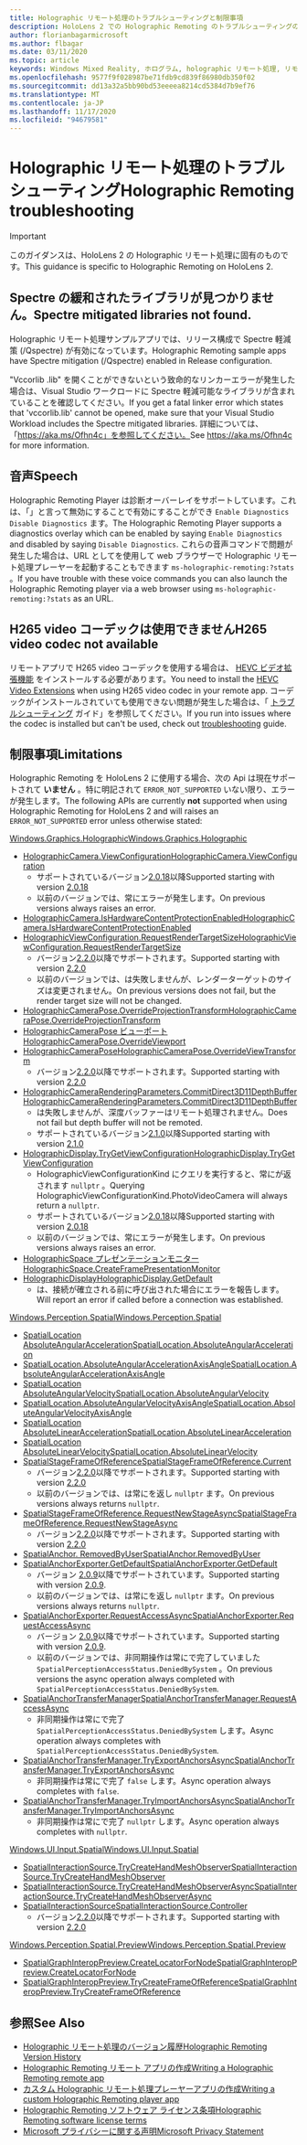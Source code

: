 ```yaml
---
title: Holographic リモート処理のトラブルシューティングと制限事項
description: HoloLens 2 での Holographic Remoting のトラブルシューティングの手順
author: florianbagarmicrosoft
ms.author: flbagar
ms.date: 03/11/2020
ms.topic: article
keywords: Windows Mixed Reality, ホログラム, holographic リモート処理, リモートレンダリング, ネットワークレンダリング, HoloLens, リモートホログラム, トラブルシューティング, ヘルプ, Mixed reality ヘッドセット, windows mixed reality ヘッドセット, 仮想現実ヘッドセット
ms.openlocfilehash: 9577f9f028987be71fdb9cd839f86980db350f02
ms.sourcegitcommit: dd13a32a5bb90bd53eeeea8214cd5384d7b9ef76
ms.translationtype: MT
ms.contentlocale: ja-JP
ms.lasthandoff: 11/17/2020
ms.locfileid: "94679581"
---
```

# <a name="holographic-remoting-troubleshooting"></a><span data-ttu-id="ef7a1-104">Holographic リモート処理のトラブルシューティング</span><span class="sxs-lookup"><span data-stu-id="ef7a1-104">Holographic Remoting troubleshooting</span></span>

> [!IMPORTANT]
> <span data-ttu-id="ef7a1-105">このガイダンスは、HoloLens 2 の Holographic リモート処理に固有のものです。</span><span class="sxs-lookup"><span data-stu-id="ef7a1-105">This guidance is specific to Holographic Remoting on HoloLens 2.</span></span>

## <a name="spectre-mitigated-libraries-not-found"></a><span data-ttu-id="ef7a1-106">Spectre の緩和されたライブラリが見つかりません。</span><span class="sxs-lookup"><span data-stu-id="ef7a1-106">Spectre mitigated libraries not found.</span></span>

<span data-ttu-id="ef7a1-107">Holographic リモート処理サンプルアプリでは、リリース構成で Spectre 軽減策 (/Qspectre) が有効になっています。</span><span class="sxs-lookup"><span data-stu-id="ef7a1-107">Holographic Remoting sample apps have Spectre mitigation (/Qspectre) enabled in Release configuration.</span></span>

<span data-ttu-id="ef7a1-108">"Vccorlib .lib" を開くことができないという致命的なリンカーエラーが発生した場合は、Visual Studio ワークロードに Spectre 軽減可能なライブラリが含まれていることを確認してください。</span><span class="sxs-lookup"><span data-stu-id="ef7a1-108">If you get a fatal linker error which states that 'vccorlib.lib' cannot be opened, make sure that your Visual Studio Workload includes the Spectre mitigated libraries.</span></span> <span data-ttu-id="ef7a1-109">詳細については、「https://aka.ms/Ofhn4c」を参照してください。</span><span class="sxs-lookup"><span data-stu-id="ef7a1-109">See https://aka.ms/Ofhn4c for more information.</span></span>

## <a name="speech"></a><span data-ttu-id="ef7a1-110">音声</span><span class="sxs-lookup"><span data-stu-id="ef7a1-110">Speech</span></span>

<span data-ttu-id="ef7a1-111">Holographic Remoting Player は診断オーバーレイをサポートしています。これは、「」と言って無効にすることで有効にすることができ ```Enable Diagnostics``` ```Disable Diagnostics``` ます。</span><span class="sxs-lookup"><span data-stu-id="ef7a1-111">The Holographic Remoting Player supports a diagnostics overlay which can be enabled by saying ```Enable Diagnostics``` and disabled by saying ```Disable Diagnostics```.</span></span> <span data-ttu-id="ef7a1-112">これらの音声コマンドで問題が発生した場合は、URL としてを使用して web ブラウザーで Holographic リモート処理プレーヤーを起動することもできます ```ms-holographic-remoting:?stats``` 。</span><span class="sxs-lookup"><span data-stu-id="ef7a1-112">If you have trouble with these voice commands you can also launch the Holographic Remoting player via a web browser using ```ms-holographic-remoting:?stats``` as an URL.</span></span>

## <a name="h265-video-codec-not-available"></a><span data-ttu-id="ef7a1-113">H265 video コーデックは使用できません</span><span class="sxs-lookup"><span data-stu-id="ef7a1-113">H265 video codec not available</span></span>

<span data-ttu-id="ef7a1-114">リモートアプリで H265 video コーデックを使用する場合は、 [HEVC ビデオ拡張機能](https://www.microsoft.com/p/hevc-video-extensions/9nmzlz57r3t7) をインストールする必要があります。</span><span class="sxs-lookup"><span data-stu-id="ef7a1-114">You need to install the [HEVC Video Extensions](https://www.microsoft.com/p/hevc-video-extensions/9nmzlz57r3t7) when using H265 video codec in your remote app.</span></span> <span data-ttu-id="ef7a1-115">コーデックがインストールされていても使用できない問題が発生した場合は、「 [トラブルシューティング](https://docs.microsoft.com/azure/remote-rendering/resources/troubleshoot#h265-codec-not-available) ガイド」を参照してください。</span><span class="sxs-lookup"><span data-stu-id="ef7a1-115">If you run into issues where the codec is installed but can't be used, check out [troubleshooting](https://docs.microsoft.com/azure/remote-rendering/resources/troubleshoot#h265-codec-not-available) guide.</span></span>

## <a name="limitations"></a><span data-ttu-id="ef7a1-116">制限事項</span><span class="sxs-lookup"><span data-stu-id="ef7a1-116">Limitations</span></span>

<span data-ttu-id="ef7a1-117">Holographic Remoting を HoloLens 2 に使用する場合、次の Api は現在サポートされて **いません** 。特に明記されて ```ERROR_NOT_SUPPORTED``` いない限り、エラーが発生します。</span><span class="sxs-lookup"><span data-stu-id="ef7a1-117">The following APIs are currently **not** supported when using Holographic Remoting for HoloLens 2 and will raises an ```ERROR_NOT_SUPPORTED``` error unless otherwise stated:</span></span>

[<span data-ttu-id="ef7a1-118">Windows.Graphics.Holographic</span><span class="sxs-lookup"><span data-stu-id="ef7a1-118">Windows.Graphics.Holographic</span></span>](https://docs.microsoft.com/uwp/api/windows.graphics.holographic)

* [<span data-ttu-id="ef7a1-119">HolographicCamera.ViewConfiguration</span><span class="sxs-lookup"><span data-stu-id="ef7a1-119">HolographicCamera.ViewConfiguration</span></span>](https://docs.microsoft.com/uwp/api/windows.graphics.holographic.holographiccamera.viewconfiguration)
  - <span data-ttu-id="ef7a1-120">サポートされているバージョン[2.0.18](holographic-remoting-version-history.md#v2.0.18)以降</span><span class="sxs-lookup"><span data-stu-id="ef7a1-120">Supported starting with version [2.0.18](holographic-remoting-version-history.md#v2.0.18)</span></span>
  - <span data-ttu-id="ef7a1-121">以前のバージョンでは、常にエラーが発生します。</span><span class="sxs-lookup"><span data-stu-id="ef7a1-121">On previous versions always raises an error.</span></span>
* [<span data-ttu-id="ef7a1-122">HolographicCamera.IsHardwareContentProtectionEnabled</span><span class="sxs-lookup"><span data-stu-id="ef7a1-122">HolographicCamera.IsHardwareContentProtectionEnabled</span></span>](https://docs.microsoft.com/uwp/api/windows.graphics.holographic.holographiccamera.ishardwarecontentprotectionenabled#Windows_Graphics_Holographic_HolographicCamera_IsHardwareContentProtectionEnabled)
* [<span data-ttu-id="ef7a1-123">HolographicViewConfiguration.RequestRenderTargetSize</span><span class="sxs-lookup"><span data-stu-id="ef7a1-123">HolographicViewConfiguration.RequestRenderTargetSize</span></span>](https://docs.microsoft.com/uwp/api/windows.graphics.holographic.holographicviewconfiguration.requestrendertargetsize#Windows_Graphics_Holographic_HolographicViewConfiguration_RequestRenderTargetSize_Windows_Foundation_Size_)
  - <span data-ttu-id="ef7a1-124">バージョン[2.2.0](holographic-remoting-version-history.md#v2.2.0)以降でサポートされます。</span><span class="sxs-lookup"><span data-stu-id="ef7a1-124">Supported starting with version [2.2.0](holographic-remoting-version-history.md#v2.2.0)</span></span>
  - <span data-ttu-id="ef7a1-125">以前のバージョンでは、は失敗しませんが、レンダーターゲットのサイズは変更されません。</span><span class="sxs-lookup"><span data-stu-id="ef7a1-125">On previous versions does not fail, but the render target size will not be changed.</span></span>
* [<span data-ttu-id="ef7a1-126">HolographicCameraPose.OverrideProjectionTransform</span><span class="sxs-lookup"><span data-stu-id="ef7a1-126">HolographicCameraPose.OverrideProjectionTransform</span></span>](https://docs.microsoft.com/uwp/api/windows.graphics.holographic.holographiccamerapose.overrideprojectiontransform)
* [<span data-ttu-id="ef7a1-127">HolographicCameraPose ビューポート</span><span class="sxs-lookup"><span data-stu-id="ef7a1-127">HolographicCameraPose.OverrideViewport</span></span>](https://docs.microsoft.com/uwp/api/windows.graphics.holographic.holographiccamerapose.overrideviewport)
* [<span data-ttu-id="ef7a1-128">HolographicCameraPose</span><span class="sxs-lookup"><span data-stu-id="ef7a1-128">HolographicCameraPose.OverrideViewTransform</span></span>](https://docs.microsoft.com/uwp/api/windows.graphics.holographic.holographiccamerapose.overrideviewtransform)
  - <span data-ttu-id="ef7a1-129">バージョン[2.2.0](holographic-remoting-version-history.md#v2.2.0)以降でサポートされます。</span><span class="sxs-lookup"><span data-stu-id="ef7a1-129">Supported starting with version [2.2.0](holographic-remoting-version-history.md#v2.2.0)</span></span>
* [<span data-ttu-id="ef7a1-130">HolographicCameraRenderingParameters.CommitDirect3D11DepthBuffer</span><span class="sxs-lookup"><span data-stu-id="ef7a1-130">HolographicCameraRenderingParameters.CommitDirect3D11DepthBuffer</span></span>](https://docs.microsoft.com/uwp/api/windows.graphics.holographic.holographiccamerarenderingparameters.commitdirect3d11depthbuffer#Windows_Graphics_Holographic_HolographicCameraRenderingParameters_CommitDirect3D11DepthBuffer_Windows_Graphics_DirectX_Direct3D11_IDirect3DSurface_)
  - <span data-ttu-id="ef7a1-131">は失敗しませんが、深度バッファーはリモート処理されません。</span><span class="sxs-lookup"><span data-stu-id="ef7a1-131">Does not fail but depth buffer will not be remoted.</span></span>
  - <span data-ttu-id="ef7a1-132">サポートされているバージョン[2.1.0](holographic-remoting-version-history.md#v2.1.0)以降</span><span class="sxs-lookup"><span data-stu-id="ef7a1-132">Supported starting with version [2.1.0](holographic-remoting-version-history.md#v2.1.0)</span></span>
* [<span data-ttu-id="ef7a1-133">HolographicDisplay.TryGetViewConfiguration</span><span class="sxs-lookup"><span data-stu-id="ef7a1-133">HolographicDisplay.TryGetViewConfiguration</span></span>](https://docs.microsoft.com/uwp/api/windows.graphics.holographic.holographicdisplay.trygetviewconfiguration)
  - <span data-ttu-id="ef7a1-134">HolographicViewConfigurationKind にクエリを実行すると、常にが返されます ```nullptr``` 。</span><span class="sxs-lookup"><span data-stu-id="ef7a1-134">Querying HolographicViewConfigurationKind.PhotoVideoCamera will always return a ```nullptr```.</span></span>
  - <span data-ttu-id="ef7a1-135">サポートされているバージョン[2.0.18](holographic-remoting-version-history.md#v2.0.18)以降</span><span class="sxs-lookup"><span data-stu-id="ef7a1-135">Supported starting with version [2.0.18](holographic-remoting-version-history.md#v2.0.18)</span></span>
  - <span data-ttu-id="ef7a1-136">以前のバージョンでは、常にエラーが発生します。</span><span class="sxs-lookup"><span data-stu-id="ef7a1-136">On previous versions always raises an error.</span></span>
* [<span data-ttu-id="ef7a1-137">HolographicSpace プレゼンテーションモニター</span><span class="sxs-lookup"><span data-stu-id="ef7a1-137">HolographicSpace.CreateFramePresentationMonitor</span></span>](https://docs.microsoft.com/uwp/api/windows.graphics.holographic.holographicspace.createframepresentationmonitor)
* [<span data-ttu-id="ef7a1-138">HolographicDisplay</span><span class="sxs-lookup"><span data-stu-id="ef7a1-138">HolographicDisplay.GetDefault</span></span>](https://docs.microsoft.com/uwp/api/windows.graphics.holographic.holographicdisplay.getdefault#Windows_Graphics_Holographic_HolographicDisplay_GetDefault)
  - <span data-ttu-id="ef7a1-139">は、接続が確立される前に呼び出された場合にエラーを報告します。</span><span class="sxs-lookup"><span data-stu-id="ef7a1-139">Will report an error if called before a connection was established.</span></span>


[<span data-ttu-id="ef7a1-140">Windows.Perception.Spatial</span><span class="sxs-lookup"><span data-stu-id="ef7a1-140">Windows.Perception.Spatial</span></span>](https://docs.microsoft.com/uwp/api/windows.perception.spatial)

* [<span data-ttu-id="ef7a1-141">SpatialLocation AbsoluteAngularAcceleration</span><span class="sxs-lookup"><span data-stu-id="ef7a1-141">SpatialLocation.AbsoluteAngularAcceleration</span></span>](https://docs.microsoft.com/uwp/api/windows.perception.spatial.spatiallocation.absoluteangularacceleration)
* [<span data-ttu-id="ef7a1-142">SpatialLocation.AbsoluteAngularAccelerationAxisAngle</span><span class="sxs-lookup"><span data-stu-id="ef7a1-142">SpatialLocation.AbsoluteAngularAccelerationAxisAngle</span></span>](https://docs.microsoft.com/uwp/api/windows.perception.spatial.spatiallocation.absoluteangularaccelerationaxisangle)
* [<span data-ttu-id="ef7a1-143">SpatialLocation AbsoluteAngularVelocity</span><span class="sxs-lookup"><span data-stu-id="ef7a1-143">SpatialLocation.AbsoluteAngularVelocity</span></span>](https://docs.microsoft.com/uwp/api/windows.perception.spatial.spatiallocation.absoluteangularvelocity)
* [<span data-ttu-id="ef7a1-144">SpatialLocation.AbsoluteAngularVelocityAxisAngle</span><span class="sxs-lookup"><span data-stu-id="ef7a1-144">SpatialLocation.AbsoluteAngularVelocityAxisAngle</span></span>](https://docs.microsoft.com/uwp/api/windows.perception.spatial.spatiallocation.absoluteangularvelocityaxisangle)
* [<span data-ttu-id="ef7a1-145">SpatialLocation AbsoluteLinearAcceleration</span><span class="sxs-lookup"><span data-stu-id="ef7a1-145">SpatialLocation.AbsoluteLinearAcceleration</span></span>](https://docs.microsoft.com/uwp/api/windows.perception.spatial.spatiallocation.absolutelinearacceleration)
* [<span data-ttu-id="ef7a1-146">SpatialLocation AbsoluteLinearVelocity</span><span class="sxs-lookup"><span data-stu-id="ef7a1-146">SpatialLocation.AbsoluteLinearVelocity</span></span>](https://docs.microsoft.com/uwp/api/windows.perception.spatial.spatiallocation.absolutelinearvelocity)
* [<span data-ttu-id="ef7a1-147">SpatialStageFrameOfReference</span><span class="sxs-lookup"><span data-stu-id="ef7a1-147">SpatialStageFrameOfReference.Current</span></span>](https://docs.microsoft.com/uwp/api/windows.perception.spatial.spatialstageframeofreference.current)
  - <span data-ttu-id="ef7a1-148">バージョン[2.2.0](holographic-remoting-version-history.md#v2.2.0)以降でサポートされます。</span><span class="sxs-lookup"><span data-stu-id="ef7a1-148">Supported starting with version [2.2.0](holographic-remoting-version-history.md#v2.2.0)</span></span>
  - <span data-ttu-id="ef7a1-149">以前のバージョンでは、は常にを返し ```nullptr``` ます。</span><span class="sxs-lookup"><span data-stu-id="ef7a1-149">On previous versions always returns ```nullptr```.</span></span>
* [<span data-ttu-id="ef7a1-150">SpatialStageFrameOfReference.RequestNewStageAsync</span><span class="sxs-lookup"><span data-stu-id="ef7a1-150">SpatialStageFrameOfReference.RequestNewStageAsync</span></span>](https://docs.microsoft.com/uwp/api/windows.perception.spatial.spatialstageframeofreference.requestnewstageasync)
  - <span data-ttu-id="ef7a1-151">バージョン[2.2.0](holographic-remoting-version-history.md#v2.2.0)以降でサポートされます。</span><span class="sxs-lookup"><span data-stu-id="ef7a1-151">Supported starting with version [2.2.0](holographic-remoting-version-history.md#v2.2.0)</span></span>
* [<span data-ttu-id="ef7a1-152">SpatialAnchor. RemovedByUser</span><span class="sxs-lookup"><span data-stu-id="ef7a1-152">SpatialAnchor.RemovedByUser</span></span>](https://docs.microsoft.com/uwp/api/windows.perception.spatial.spatialanchor.removedbyuser)
* [<span data-ttu-id="ef7a1-153">SpatialAnchorExporter.GetDefault</span><span class="sxs-lookup"><span data-stu-id="ef7a1-153">SpatialAnchorExporter.GetDefault</span></span>](https://docs.microsoft.com/uwp/api/windows.perception.spatial.spatialanchorexporter.getdefault
)
  - <span data-ttu-id="ef7a1-154">バージョン [2.0.9](holographic-remoting-version-history.md#v2.0.9)以降でサポートされています。</span><span class="sxs-lookup"><span data-stu-id="ef7a1-154">Supported starting with version [2.0.9](holographic-remoting-version-history.md#v2.0.9).</span></span> 
  - <span data-ttu-id="ef7a1-155">以前のバージョンでは、は常にを返し ```nullptr``` ます。</span><span class="sxs-lookup"><span data-stu-id="ef7a1-155">On previous versions always returns ```nullptr```.</span></span> 
* [<span data-ttu-id="ef7a1-156">SpatialAnchorExporter.RequestAccessAsync</span><span class="sxs-lookup"><span data-stu-id="ef7a1-156">SpatialAnchorExporter.RequestAccessAsync</span></span>](https://docs.microsoft.com/uwp/api/windows.perception.spatial.spatialanchorexporter.requestaccessasync
)
  - <span data-ttu-id="ef7a1-157">バージョン [2.0.9](holographic-remoting-version-history.md#v2.0.9)以降でサポートされています。</span><span class="sxs-lookup"><span data-stu-id="ef7a1-157">Supported starting with version [2.0.9](holographic-remoting-version-history.md#v2.0.9).</span></span> 
  - <span data-ttu-id="ef7a1-158">以前のバージョンでは、非同期操作は常にで完了していました ```SpatialPerceptionAccessStatus.DeniedBySystem``` 。</span><span class="sxs-lookup"><span data-stu-id="ef7a1-158">On previous versions the async operation always completed with ```SpatialPerceptionAccessStatus.DeniedBySystem```.</span></span>
* [<span data-ttu-id="ef7a1-159">SpatialAnchorTransferManager</span><span class="sxs-lookup"><span data-stu-id="ef7a1-159">SpatialAnchorTransferManager.RequestAccessAsync</span></span>](https://docs.microsoft.com/uwp/api/windows.perception.spatial.spatialanchortransfermanager.requestaccessasync#Windows_Perception_Spatial_SpatialAnchorTransferManager_RequestAccessAsync)
  - <span data-ttu-id="ef7a1-160">非同期操作は常にで完了 ```SpatialPerceptionAccessStatus.DeniedBySystem``` します。</span><span class="sxs-lookup"><span data-stu-id="ef7a1-160">Async operation always completes with ```SpatialPerceptionAccessStatus.DeniedBySystem```.</span></span>
* [<span data-ttu-id="ef7a1-161">SpatialAnchorTransferManager.TryExportAnchorsAsync</span><span class="sxs-lookup"><span data-stu-id="ef7a1-161">SpatialAnchorTransferManager.TryExportAnchorsAsync</span></span>](https://docs.microsoft.com/uwp/api/windows.perception.spatial.spatialanchortransfermanager.tryexportanchorsasync#Windows_Perception_Spatial_SpatialAnchorTransferManager_TryExportAnchorsAsync_Windows_Foundation_Collections_IIterable_Windows_Foundation_Collections_IKeyValuePair_System_String_Windows_Perception_Spatial_SpatialAnchor___Windows_Storage_Streams_IOutputStream_)
  - <span data-ttu-id="ef7a1-162">非同期操作は常にで完了 ```false``` します。</span><span class="sxs-lookup"><span data-stu-id="ef7a1-162">Async operation always completes with ```false```.</span></span>
* [<span data-ttu-id="ef7a1-163">SpatialAnchorTransferManager.TryImportAnchorsAsync</span><span class="sxs-lookup"><span data-stu-id="ef7a1-163">SpatialAnchorTransferManager.TryImportAnchorsAsync</span></span>](https://docs.microsoft.com/uwp/api/windows.perception.spatial.spatialanchortransfermanager.tryimportanchorsasync
)
  - <span data-ttu-id="ef7a1-164">非同期操作は常にで完了 ```nullptr``` します。</span><span class="sxs-lookup"><span data-stu-id="ef7a1-164">Async operation always completes with ```nullptr```.</span></span>

[<span data-ttu-id="ef7a1-165">Windows.UI.Input.Spatial</span><span class="sxs-lookup"><span data-stu-id="ef7a1-165">Windows.UI.Input.Spatial</span></span>](https://docs.microsoft.com/uwp/api/windows.ui.input.spatial)

* [<span data-ttu-id="ef7a1-166">SpatialInteractionSource.TryCreateHandMeshObserver</span><span class="sxs-lookup"><span data-stu-id="ef7a1-166">SpatialInteractionSource.TryCreateHandMeshObserver</span></span>](https://docs.microsoft.com/uwp/api/windows.ui.input.spatial.spatialinteractionsource.trycreatehandmeshobserver#Windows_UI_Input_Spatial_SpatialInteractionSource_TryCreateHandMeshObserver)
* [<span data-ttu-id="ef7a1-167">SpatialInteractionSource.TryCreateHandMeshObserverAsync</span><span class="sxs-lookup"><span data-stu-id="ef7a1-167">SpatialInteractionSource.TryCreateHandMeshObserverAsync</span></span>](https://docs.microsoft.com/uwp/api/windows.ui.input.spatial.spatialinteractionsource.trycreatehandmeshobserverasync)
* [<span data-ttu-id="ef7a1-168">SpatialInteractionSource</span><span class="sxs-lookup"><span data-stu-id="ef7a1-168">SpatialInteractionSource.Controller</span></span>](https://docs.microsoft.com/uwp/api/windows.ui.input.spatial.spatialinteractionsource.controller#Windows_UI_Input_Spatial_SpatialInteractionSource_Controller)
  - <span data-ttu-id="ef7a1-169">バージョン[2.2.0](holographic-remoting-version-history.md#v2.2.0)以降でサポートされます。</span><span class="sxs-lookup"><span data-stu-id="ef7a1-169">Supported starting with version [2.2.0](holographic-remoting-version-history.md#v2.2.0)</span></span>

[<span data-ttu-id="ef7a1-170">Windows.Perception.Spatial.Preview</span><span class="sxs-lookup"><span data-stu-id="ef7a1-170">Windows.Perception.Spatial.Preview</span></span>](https://docs.microsoft.com/uwp/api/windows.perception.spatial.preview)

* [<span data-ttu-id="ef7a1-171">SpatialGraphInteropPreview.CreateLocatorForNode</span><span class="sxs-lookup"><span data-stu-id="ef7a1-171">SpatialGraphInteropPreview.CreateLocatorForNode</span></span>](https://docs.microsoft.com/uwp/api/windows.perception.spatial.preview.spatialgraphinteroppreview.createlocatorfornode)
* [<span data-ttu-id="ef7a1-172">SpatialGraphInteropPreview.TryCreateFrameOfReference</span><span class="sxs-lookup"><span data-stu-id="ef7a1-172">SpatialGraphInteropPreview.TryCreateFrameOfReference</span></span>](https://docs.microsoft.com/uwp/api/windows.perception.spatial.preview.spatialgraphinteroppreview.trycreateframeofreference)

## <a name="see-also"></a><span data-ttu-id="ef7a1-173">参照</span><span class="sxs-lookup"><span data-stu-id="ef7a1-173">See Also</span></span>
* [<span data-ttu-id="ef7a1-174">Holographic リモート処理のバージョン履歴</span><span class="sxs-lookup"><span data-stu-id="ef7a1-174">Holographic Remoting Version History</span></span>](holographic-remoting-version-history.md)
* [<span data-ttu-id="ef7a1-175">Holographic Remoting リモート アプリの作成</span><span class="sxs-lookup"><span data-stu-id="ef7a1-175">Writing a Holographic Remoting remote app</span></span>](holographic-remoting-create-host.md)
* [<span data-ttu-id="ef7a1-176">カスタム Holographic リモート処理プレーヤーアプリの作成</span><span class="sxs-lookup"><span data-stu-id="ef7a1-176">Writing a custom Holographic Remoting player app</span></span>](holographic-remoting-create-player.md)
* [<span data-ttu-id="ef7a1-177">Holographic Remoting ソフトウェア ライセンス条項</span><span class="sxs-lookup"><span data-stu-id="ef7a1-177">Holographic Remoting software license terms</span></span>](https://docs.microsoft.com/legal/mixed-reality/microsoft-holographic-remoting-software-license-terms)
* [<span data-ttu-id="ef7a1-178">Microsoft プライバシーに関する声明</span><span class="sxs-lookup"><span data-stu-id="ef7a1-178">Microsoft Privacy Statement</span></span>](https://go.microsoft.com/fwlink/?LinkId=521839)
